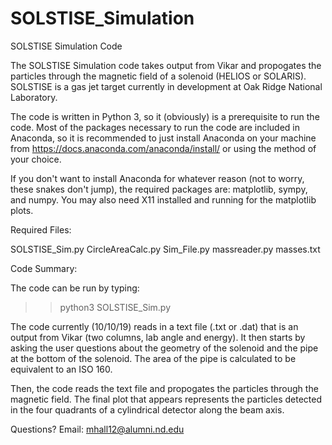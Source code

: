 # SOLSTISE_Simulation
SOLSTISE Simulation Code

The SOLSTISE Simulation code takes output from Vikar and propogates the particles through the magnetic field of a solenoid (HELIOS or SOLARIS). SOLSTISE is a gas jet target currently in development at Oak Ridge National Laboratory. 

The code is written in Python 3, so it (obviously) is a prerequisite to run the code. Most of the packages necessary to run the code are included in Anaconda, so it is recommended to just install Anaconda on your machine from https://docs.anaconda.com/anaconda/install/ or using the method of your choice.

If you don't want to install Anaconda for whatever reason (not to worry, these snakes don't jump), the required packages are: matplotlib, sympy, and numpy. You may also need X11 installed and running for the matplotlib plots. 

Required Files:

SOLSTISE_Sim.py
CircleAreaCalc.py
Sim_File.py
massreader.py
masses.txt

Code Summary:

The code can be run by typing:

>>python3 SOLSTISE_Sim.py

The code currently (10/10/19) reads in a text file (.txt or .dat) that is an output from Vikar (two columns, lab angle and energy). It then starts by asking the user questions about the geometry of the solenoid and the pipe at the bottom of the solenoid. The area of the pipe is calculated to be equivalent to an ISO 160. 

Then, the code reads the text file and propogates the particles through the magnetic field. The final plot that appears represents the particles detected in the four quadrants of a cylindrical detector along the beam axis. 

Questions? Email: mhall12@alumni.nd.edu
